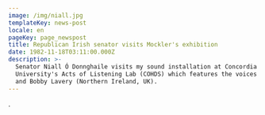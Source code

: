 ```yaml
---
image: /img/niall.jpg
templateKey: news-post
locale: en
pageKey: page_newspost
title: Republican Irish senator visits Mockler's exhibition
date: 1982-11-18T03:11:00.000Z
description: >-
  Senator Niall Ó Donnghaile visits my sound installation at Concordia
  University's Acts of Listening Lab (COHDS) which features the voices of Susana
  and Bobby Lavery (Northern Ireland, UK).
---
```

.
